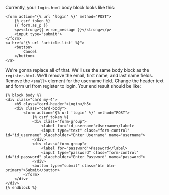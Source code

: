 Currently, your `login.html` body block looks like this:

```django
<form action="{% url 'login' %}" method="POST">
    {% csrf_token %}
    {{ form.as_p }}
    <p><strong>{{ error_message }}</strong></p>
    <input type="submit">
</form>
<a href="{% url 'article-list' %}">
    <button>
        Cancel
    </button>
</a>
```

We're gonna replace all of that. We'll use the same body block as the `register.html`. We'll remove the email, first name, and last name fields. Remove the `<small>` element for the username field. Change the header text and form url from register to login. Your end result should be like:

```django
{% block body %}
<div class="card my-4">
    <h5 class="card-header">Login</h5>
    <div class="card-body">
        <form action="{% url 'login' %}" method="POST">
            {% csrf_token %}
            <div class="form-group">
                <label for="id_username">Username</label>
                <input type="text" class="form-control" id="id_username" placeholder="Enter Username" name="username">
            </div>
            <div class="form-group">
                <label for="password">Password</label>
                <input type="password" class="form-control" id="id_password" placeholder="Enter Password" name="password">
            </div>
            <button type="submit" class="btn btn-primary">Submit</button>
        </form>
    </div>
</div>
{% endblock %}
```
